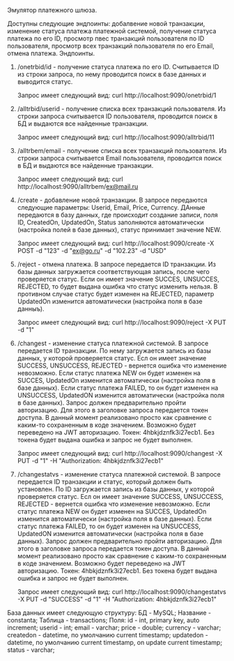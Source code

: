 Эмулятор платежного шлюза.

Доступны следующие эндпоинты: добалвение новой транзакции, изменение статуса платежа платежной системой, получение статуса платежа по его ID, просмотр пвес транзакций пользователя по ID пользователя, просмотр всех транзакций пользователя по его Email, отмена платежа.
Эндпоинты.
1) /onetrbid/id - получение статуса платежа по его ID. Считывается ID из строки запроса, по нему проводится поиск в базе данных и выводится статус.

   Запрос имеет следующий вид: curl http://localhost:9090/onetrbid/1

2) /alltrbid/userid - получение списка всех транзакций пользователя. Из строки запроса считывается ID пользователя, проводится поиск в БД и выдаются все найденные транзакции.

   Запрос имеет следующий вид: curl http://localhost:9090/alltrbid/11

3) /alltrbem/email - получение списка всех транзакций пользователя. Из строки запроса считывается Email пользователя, проводится поиск в БД и выдаются все найденные транзакции.

   Запрос имеет следующий вид: curl http://localhost:9090/alltrbem/ex@mail.ru

4) /create - добавление новой транзакции. В запросе передаются следующие параметры: Userid, Email, Price, Currency. ДАнные передаются в базу данных, где происходит создание записи, поля ID, CreatedOn, UpdatedOn, Status заполняются автоматически (настройка полей в базе данных), статус принимает значение NEW. 

   Запрос имеет следующий вид: curl  http://localhost:9090/create -X POST -d "123" -d "ex@go.ru" -d "102.23" -d "USD"

5) /reject - отмена платежа. В запросе передается ID транзакции. Из базы данных загружается соответствующая запись, после чего проверяется статус. Если он имеет значение SUCCES, UNSUCCES, REJECTED, то будет выдана ошибка что статус изменить нельзя. В противном случае статус будет изменен на REJECTED, параметр UpdatedOn изменится автоматически (настройка поля в базе данныъ).
 
   Запрос имеет следующий вид: curl http://localhost:9090/reject -X PUT -d "1"

6) /changest - изменение статуса платежной системой. В запросе передается ID транзакции. По нему загружается запись из базы данных, у которой проверяется статус. Есл он имеет значение SUCCESS, UNSUCCESS, REJECTED - вернется ошибка что изменение невозможно. Если статус платежа NEW он будет изменен на SUCCES, UpdatedOn изменится автоматически (настройка поля в базе данных). Если статус платежа FAILED, то он будет изменен на UNSUCCESS, UpdatedON изменится автоматически (настройка поля в базе данных). Запрос должен предварительно пройти авторизацию. Для этого в заголовке запроса передается токен доступа. В данный момент реализовано просто как сравнение с каким-то сохраненным в коде значением. Возможно будет переведено на JWT авторизацию. Токен: 4hbkjdznfk3i27ecb1. Без токена будет выдана ошибка и запрос не будет выполнен.
 
   Запрос имеет следующий вид: curl http://localhost:9090/changest -X PUT -d "1" -H "Authorization: 4hbkjdznfk3i27ecb1"

7) /changestatvs - изменение статуса платежной системой. В запросе передается ID транзакции и статус, который должен быть установлен. По ID загружается запись из базы данных, у которой проверяется статус. Есл он имеет значение SUCCESS, UNSUCCESS, REJECTED - вернется ошибка что изменение невозможно. Если статус платежа NEW он будет изменен на SUCCES, UpdatedOn изменится автоматически (настройка поля в базе данных). Если статус платежа FAILED, то он будет изменен на UNSUCCESS, UpdatedON изменится автоматически (настройка поля в базе данных). Запрос должен предварительно пройти авторизацию. Для этого в заголовке запроса передается токен доступа. В данный момент реализовано просто как сравнение с каким-то сохраненным в коде значением. Возможно будет переведено на JWT авторизацию. Токен: 4hbkjdznfk3i27ecb1. Без токена будет выдана ошибка и запрос не будет выполнен.

   Запрос имеет следующий вид: curl http://localhost:9090/changestatvs -X PUT -d "SUCCESS" -d "1" -H "Authorization: 4hbkjdznfk3i27ecb1"
   
База данных имеет следующую структуру: 
БД - MySQL;
Название - constanta;
Таблица - transactions;
Поля:
id - int, primary key, auto increment;
userid - int;
email - varchar;
price - double;
currency - varchar;
createdon - datetime, по умолчанию current timestamp;
updatedon - datetime, по умолчанию current timestamp, on update current timestamp;
status - varchar;
